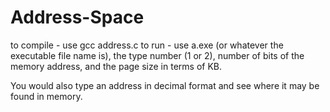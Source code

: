# Address-Space

to compile - use gcc address.c
to run - use a.exe (or whatever the executable file name is), the type number (1 or 2), number of bits of the memory address, and the page size in terms of KB.

You would also type an address in decimal format and see where it may be found in memory.
